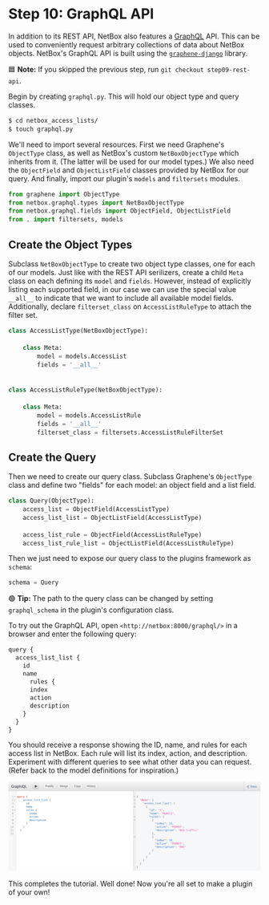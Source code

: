 # Step 10: GraphQL API

In addition to its REST API, NetBox also features a [GraphQL](https://graphql.org/) API. This can be used to conveniently request arbitrary collections of data about NetBox objects. NetBox's GraphQL API is built using the [`graphene-django`](https://docs.graphene-python.org/projects/django/en/latest/) library.

:blue_square: **Note:** If you skipped the previous step, run `git checkout step09-rest-api`.

Begin by creating `graphql.py`. This will hold our object type and query classes.

```bash
$ cd netbox_access_lists/
$ touch graphql.py
```

We'll need to import several resources. First we need Graphene's `ObjectType` class, as well as NetBox's custom `NetBoxObjectType` which inherits from it. (The latter will be used for our model types.) We also need the `ObjectField` and `ObjectListField` classes provided by NetBox for our query. And finally, import our plugin's `models` and `filtersets` modules.

```python
from graphene import ObjectType
from netbox.graphql.types import NetBoxObjectType
from netbox.graphql.fields import ObjectField, ObjectListField
from . import filtersets, models
```

## Create the Object Types

Subclass `NetBoxObjectType` to create two object type classes, one for each of our models. Just like with the REST API serilizers, create a child `Meta` class on each defining its `model` and `fields`. However, instead of explicitly listing each supported field, in our case we can use the special value `__all__` to indicate that we want to include all available model fields. Additionally, declare `filterset_class` on `AccessListRuleType` to attach the filter set.

```python
class AccessListType(NetBoxObjectType):

    class Meta:
        model = models.AccessList
        fields = '__all__'


class AccessListRuleType(NetBoxObjectType):

    class Meta:
        model = models.AccessListRule
        fields = '__all__'
        filterset_class = filtersets.AccessListRuleFilterSet
```

## Create the Query

Then we need to create our query class. Subclass Graphene's `ObjectType` class and define two "fields" for each model: an object field and a list field.

```python
class Query(ObjectType):
    access_list = ObjectField(AccessListType)
    access_list_list = ObjectListField(AccessListType)

    access_list_rule = ObjectField(AccessListRuleType)
    access_list_rule_list = ObjectListField(AccessListRuleType)
```

Then we just need to expose our query class to the plugins framework as `schema`:

```python
schema = Query
```

:green_circle: **Tip:** The path to the query class can be changed by setting `graphql_schema` in the plugin's configuration class.

To try out the GraphQL API, open `<http://netbox:8000/graphql/>` in a browser and enter the following query:

```
query {
  access_list_list {
    id
    name
      rules {
      index
      action
      description
    }
  }
}
```

You should receive a response showing the ID, name, and rules for each access list in NetBox. Each rule will list its index, action, and description. Experiment with different queries to see what other data you can request. (Refer back to the model definitions for inspiration.)

![GraphiQL interface](/images/step10-graphiql.png)

This completes the tutorial. Well done! Now you're all set to make a plugin of your own!

